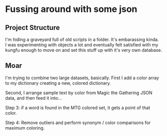# Fussing around with some json  

## Project Structure

I'm hiding a graveyard full of old scripts in a folder. It's embarassing kinda.  
I was experimenting with objects a lot and eventually felt satisfied with my kungfu enough to move on and set this stuff up with it's very own database.  

## Moar

I'm trying to combine two large datasets, basically. First I add a color array to my dictionary creating a new, colored dictionary.  

Second, I arrange sample text by color from Magic the Gathering JSON data, and then feed it into...

Step 3: if a word is found in the MTG colored set, it gets a point of that color.

Step 4: Remove outliers and perform synonym / color comparisons for maximum coloring.  
